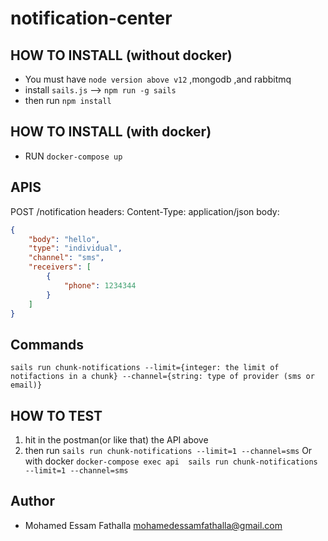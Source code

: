 # notification-center

## HOW TO INSTALL (without docker)

- You must have `node version above v12` ,mongodb ,and rabbitmq
- install `sails.js` --> `npm run -g sails`
- then run `npm install`


## HOW TO INSTALL (with docker)

- RUN `docker-compose up`
## APIS

POST /notification
headers: Content-Type: application/json
body:
```json
{
    "body": "hello",
    "type": "individual",
    "channel": "sms",
    "receivers": [
        {
            "phone": 1234344
        }
    ]
}
```
## Commands

`sails run chunk-notifications --limit={integer: the limit of notifactions in a chunk} --channel={string: type of provider (sms or email)}`

## HOW TO TEST

1. hit in the postman(or like that) the API above
2. then run `sails run chunk-notifications --limit=1 --channel=sms`
 Or with docker `docker-compose exec api  sails run chunk-notifications --limit=1 --channel=sms`

## Author

- Mohamed Essam Fathalla <mohamedessamfathalla@gmail.com>